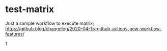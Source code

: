 # test-matrix
Just a sample workflow to execute matrix; https://github.blog/changelog/2020-04-15-github-actions-new-workflow-features/

1
